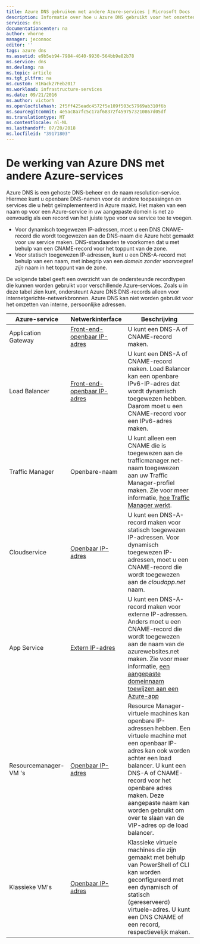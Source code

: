 ```yaml
---
title: Azure DNS gebruiken met andere Azure-services | Microsoft Docs
description: Informatie over hoe u Azure DNS gebruikt voor het omzetten van de naam voor andere Azure-services
services: dns
documentationcenter: na
author: vhorne
manager: jeconnoc
editor: ''
tags: azure dns
ms.assetid: e9b5eb94-7984-4640-9930-564bb9e82b78
ms.service: dns
ms.devlang: na
ms.topic: article
ms.tgt_pltfrm: na
ms.custom: H1Hack27Feb2017
ms.workload: infrastructure-services
ms.date: 09/21/2016
ms.author: victorh
ms.openlocfilehash: 2f5ff425eadc4572f5e109f503c57969ab310f6b
ms.sourcegitcommit: 4e5ac8a7fc5c17af68372f4597573210867d05df
ms.translationtype: MT
ms.contentlocale: nl-NL
ms.lasthandoff: 07/20/2018
ms.locfileid: "39171803"
---
```

# <a name="how-azure-dns-works-with-other-azure-services"></a>De werking van Azure DNS met andere Azure-services

Azure DNS is een gehoste DNS-beheer en de naam resolution-service. Hiermee kunt u openbare DNS-namen voor de andere toepassingen en services die u hebt geïmplementeerd in Azure maakt. Het maken van een naam op voor een Azure-service in uw aangepaste domein is net zo eenvoudig als een record van het juiste type voor uw service toe te voegen.

* Voor dynamisch toegewezen IP-adressen, moet u een DNS CNAME-record die wordt toegewezen aan de DNS-naam die Azure hebt gemaakt voor uw service maken. DNS-standaarden te voorkomen dat u met behulp van een CNAME-record voor het toppunt van de zone.
* Voor statisch toegewezen IP-adressen, kunt u een DNS-A-record met behulp van een naam, met inbegrip van een *domein zonder voorvoegsel zijn* naam in het toppunt van de zone.

De volgende tabel geeft een overzicht van de ondersteunde recordtypen die kunnen worden gebruikt voor verschillende Azure-services. Zoals u in deze tabel zien kunt, ondersteunt Azure DNS DNS-records alleen voor internetgerichte-netwerkbronnen. Azure DNS kan niet worden gebruikt voor het omzetten van interne, persoonlijke adressen.

| Azure-service | Netwerkinterface | Beschrijving |
| --- | --- | --- |
| Application Gateway |[Front-end-openbaar IP-adres](dns-custom-domain.md#public-ip-address) |U kunt een DNS-A of CNAME-record maken. |
| Load Balancer |[Front-end-openbaar IP-adres](dns-custom-domain.md#public-ip-address)  |U kunt een DNS-A of CNAME-record maken. Load Balancer kan een openbare IPv6-IP-adres dat wordt dynamisch toegewezen hebben. Daarom moet u een CNAME-record voor een IPv6-adres maken. |
| Traffic Manager |Openbare-naam |U kunt alleen een CNAME die is toegewezen aan de trafficmanager.net-naam toegewezen aan uw Traffic Manager-profiel maken. Zie voor meer informatie, [hoe Traffic Manager werkt](../traffic-manager/traffic-manager-overview.md#traffic-manager-example). |
| Cloudservice |[Openbaar IP-adres](dns-custom-domain.md#public-ip-address) |U kunt een DNS-A-record maken voor statisch toegewezen IP-adressen. Voor dynamisch toegewezen IP-adressen, moet u een CNAME-record die wordt toegewezen aan de *cloudapp.net* naam.|
| App Service | [Extern IP-adres](dns-custom-domain.md#app-service-web-apps) |U kunt een DNS-A-record maken voor externe IP-adressen. Anders moet u een CNAME-record die wordt toegewezen aan de naam van de azurewebsites.net maken. Zie voor meer informatie, [een aangepaste domeinnaam toewijzen aan een Azure-app](../app-service/app-service-web-tutorial-custom-domain.md) |
| Resourcemanager-VM 's |[Openbaar IP-adres](dns-custom-domain.md#public-ip-address) |Resource Manager-virtuele machines kan openbare IP-adressen hebben. Een virtuele machine met een openbaar IP-adres kan ook worden achter een load balancer. U kunt een DNS-A of CNAME-record voor het openbare adres maken. Deze aangepaste naam kan worden gebruikt om over te slaan van de VIP-adres op de load balancer. |
| Klassieke VM's |[Openbaar IP-adres](dns-custom-domain.md#public-ip-address) |Klassieke virtuele machines die zijn gemaakt met behulp van PowerShell of CLI kan worden geconfigureerd met een dynamisch of statisch (gereserveerd) virtuele-adres. U kunt een DNS CNAME of een record, respectievelijk maken. |
